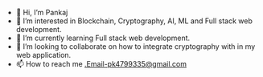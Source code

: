 - 👋 Hi, I’m Pankaj 
- 👀 I’m interested in Blockchain, Cryptography, AI, ML and Full stack web development. 
- 🌱 I’m currently learning Full stack web development.
- 💞️ I’m looking to collaborate on how to integrate cryptography with in my web application.
- 📫 How to reach me .Email-pk4799335@gmail.com

<!---
pk-101/pk-101 is a ✨ special ✨ repository because its `README.md` (this file) appears on your GitHub profile.
You can click the Preview link to take a look at your changes.
--->
